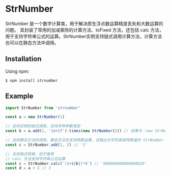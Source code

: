 # StrNumber
StrNumber 是一个数字计算类，用于解决原生浮点数运算精度丢失和大数运算的问题。
其封装了常用的加减乘除的计算方法、toFixed 方法，还包括 calc 方法，用于支持字符串公式的运算。StrNumber实例支持链式调用计算方法，计算方法也可以在静态方法中调用。

## Installation

Using npm:

```
$ npm install strnumber
```

## Example

```typescript
import StrNumber from 'strnumber'

const a = new StrNumber(1)

// 支持实例的链式调用，支持多种参数类型
const b = a.add(1, '1e+17').times(new StrNumber(2)) // 结果为：new StrNumber('200000000000000004')

// 支持静态方法的调用，静态方法仅支持两数运算，且输出为字符串或特殊值的 StrNumber 原始值(如'NaN')
const c = StrNumber.add(1, 2) // '3'

// 支持隐式转换，但不推荐
// calc 方法支持字符串公式运算
const c = StrNumber.calc(`(1+${b})*4`) // '800000000000000020'
const d = a + 2 // 3
```

